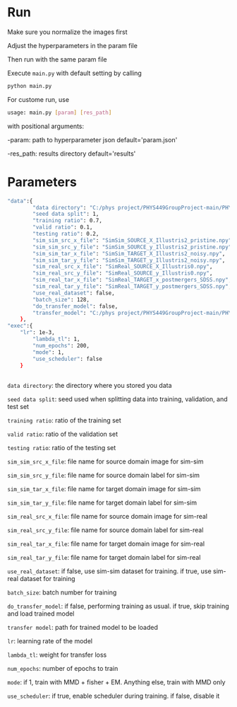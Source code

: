 # Run
Make sure you normalize the images first

Adjust the hyperparameters in the param file

Then run with the same param file

Execute `main.py` with default setting by calling
```sh
python main.py 
```
For custome run, use 
```sh
usage: main.py [param] [res_path]
```

with positional arguments:
  
  -param: path to hyperparameter json default='param.json'
  
  -res_path: results directory default='results'
  

# Parameters

```sh
"data":{
		"data directory": "C:/phys project/PHYS449GroupProject-main/PHYS449GroupProject-main/data/",
		"seed data split": 1,
		"training ratio": 0.7,
		"valid ratio": 0.1,
		"testing ratio": 0.2,
		"sim_sim_src_x_file": "SimSim_SOURCE_X_Illustris2_pristine.npy",
		"sim_sim_src_y_file": "SimSim_SOURCE_y_Illustris2_pristine.npy",
		"sim_sim_tar_x_file": "SimSim_TARGET_X_Illustris2_noisy.npy",
		"sim_sim_tar_y_file": "SimSim_TARGET_y_Illustris2_noisy.npy",
		"sim_real_src_x_file": "SimReal_SOURCE_X_Illustris0.npy",
		"sim_real_src_y_file": "SimReal_SOURCE_y_Illustris0.npy",
		"sim_real_tar_x_file": "SimReal_TARGET_x_postmergers_SDSS.npy",
		"sim_real_tar_y_file": "SimReal_TARGET_y_postmergers_SDSS.npy",
		"use_real_dataset": false,
		"batch_size": 128,
		"do_transfer_model": false,
		"transfer_model": "C:/phys project/PHYS449GroupProject-main/PHYS449GroupProject-main/Adversarial/results_6/DeepMerge_net.pt"
	},
"exec":{
    "lr": 1e-3,
		"lambda_tl": 1,
		"num_epochs": 200,
		"mode": 1,
		"use_scheduler": false		
	}
    
```
`data directory`: the directory where you stored you data

`seed data split`: seed used when splitting data into training, validation, and test set

`training ratio`: ratio of the training set

`valid ratio`: ratio of the validation set

`testing ratio`: ratio of the testing set

`sim_sim_src_x_file`: file name for source domain image for sim-sim

`sim_sim_src_y_file`: file name for source domain label for sim-sim

`sim_sim_tar_x_file`: file name for target domain image for sim-sim

`sim_sim_tar_y_file`: file name for target domain label for sim-sim

`sim_real_src_x_file`: file name for source domain image for sim-real

`sim_real_src_y_file`: file name for source domain label for sim-real

`sim_real_tar_x_file`: file name for target domain image for sim-real

`sim_real_tar_y_file`: file name for target domain label for sim-real

`use_real_dataset`: if false, use sim-sim dataset for training. if true, use sim-real dataset for training

`batch_size`: batch number for training

`do_transfer_model`: if false, performing training as usual. if true, skip training and load trained model

`transfer model`: path for trained model to be loaded

`lr`: learning rate of the model 
		
`lambda_tl`: weight for transfer loss

`num_epochs`: number of epochs to train

`mode`: if 1, train with MMD + fisher + EM. Anything else, train with MMD only

`use_scheduler`: if true, enable scheduler during training. if false, disable it


